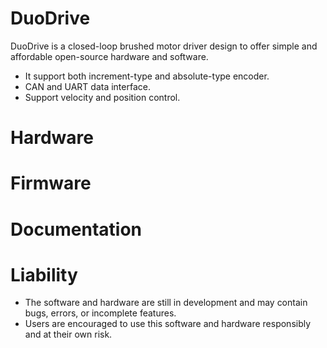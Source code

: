 # DuoDrive
DuoDrive is a closed-loop brushed motor driver design to offer simple and affordable open-source hardware and software.
* It support both increment-type and absolute-type encoder.
* CAN and UART data interface.
* Support velocity and position control.

# Hardware

# Firmware

# Documentation

# Liability
* The software and hardware are still in development and may contain bugs, errors, or incomplete features.
* Users are encouraged to use this software and hardware responsibly and at their own risk.
